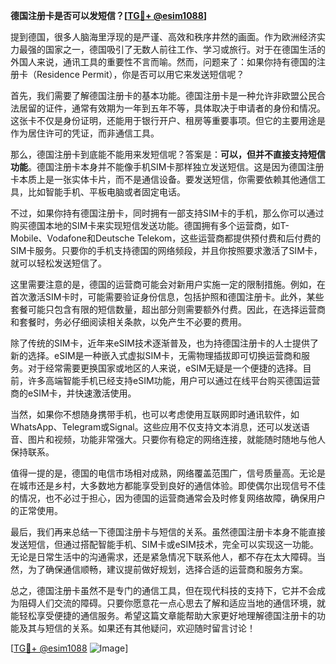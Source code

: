 **德国注册卡是否可以发短信？[[TG💪+ @esim1088](https://t.me/s/esim1088)]**

提到德国，很多人脑海里浮现的是严谨、高效和秩序井然的画面。作为欧洲经济实力最强的国家之一，德国吸引了无数人前往工作、学习或旅行。对于在德国生活的外国人来说，通讯工具的重要性不言而喻。然而，问题来了：如果你持有德国的注册卡（Residence Permit），你是否可以用它来发送短信呢？

首先，我们需要了解德国注册卡的基本功能。德国注册卡是一种允许非欧盟公民合法居留的证件，通常有效期为一年到五年不等，具体取决于申请者的身份和情况。这张卡不仅是身份证明，还能用于银行开户、租房等重要事项。但它的主要用途是作为居住许可的凭证，而非通信工具。

那么，德国注册卡到底能不能用来发短信呢？答案是：**可以，但并不直接支持短信功能**。德国注册卡本身并不能像手机SIM卡那样独立发送短信。这是因为德国注册卡本质上是一张实体卡片，而不是通信设备。要发送短信，你需要依赖其他通信工具，比如智能手机、平板电脑或者固定电话。

不过，如果你持有德国注册卡，同时拥有一部支持SIM卡的手机，那么你可以通过购买德国本地的SIM卡来实现短信发送功能。德国拥有多个运营商，如T-Mobile、Vodafone和Deutsche Telekom，这些运营商都提供预付费和后付费的SIM卡服务。只要你的手机支持德国的网络频段，并且你按照要求激活了SIM卡，就可以轻松发送短信了。

这里需要注意的是，德国的运营商可能会对新用户实施一定的限制措施。例如，在首次激活SIM卡时，可能需要验证身份信息，包括护照和德国注册卡。此外，某些套餐可能只包含有限的短信数量，超出部分则需要额外付费。因此，在选择运营商和套餐时，务必仔细阅读相关条款，以免产生不必要的费用。

除了传统的SIM卡，近年来eSIM技术逐渐普及，也为持德国注册卡的人士提供了新的选择。eSIM是一种嵌入式虚拟SIM卡，无需物理插拔即可切换运营商和服务。对于经常需要更换国家或地区的人来说，eSIM无疑是一个便捷的选择。目前，许多高端智能手机已经支持eSIM功能，用户可以通过在线平台购买德国运营商的eSIM卡，并快速激活使用。

当然，如果你不想随身携带手机，也可以考虑使用互联网即时通讯软件，如WhatsApp、Telegram或Signal。这些应用不仅支持文本消息，还可以发送语音、图片和视频，功能非常强大。只要你有稳定的网络连接，就能随时随地与他人保持联系。

值得一提的是，德国的电信市场相对成熟，网络覆盖范围广，信号质量高。无论是在城市还是乡村，大多数地方都能享受到良好的通信体验。即使偶尔出现信号不佳的情况，也不必过于担心，因为德国的运营商通常会及时修复网络故障，确保用户的正常使用。

最后，我们再来总结一下德国注册卡与短信的关系。虽然德国注册卡本身不能直接发送短信，但通过搭配智能手机、SIM卡或eSIM技术，完全可以实现这一功能。无论是日常生活中的沟通需求，还是紧急情况下联系他人，都不存在太大障碍。当然，为了确保通信顺畅，建议提前做好规划，选择合适的运营商和服务方案。

总之，德国注册卡虽然不是专门的通信工具，但在现代科技的支持下，它并不会成为阻碍人们交流的障碍。只要你愿意花一点心思去了解和适应当地的通信环境，就能轻松享受便捷的通信服务。希望这篇文章能帮助大家更好地理解德国注册卡的功能及其与短信的关系。如果还有其他疑问，欢迎随时留言讨论！

[[TG💪+ @esim1088](https://t.me/s/esim1088) ![Image](https://i.postimg.cc/4NQfJmqS/Snipaste-2025-05-13-00-14-12.png)]